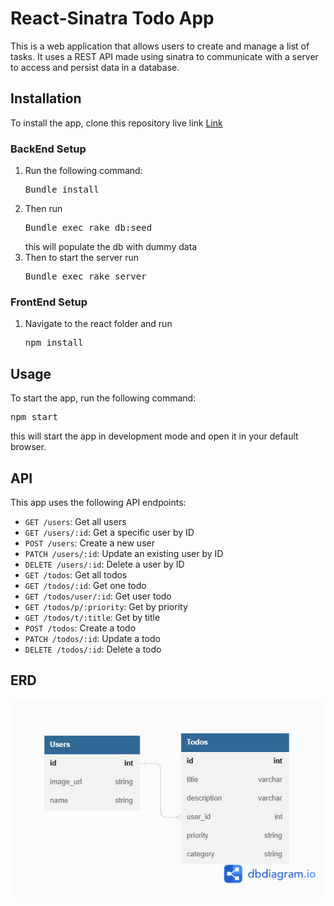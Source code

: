 # React-Sinatra Todo App

This is a web application that allows users to create and manage a list of tasks. It uses a REST API made using sinatra to communicate with a server to access and persist data in a database.

## Installation

To install the app, clone this repository
live link <a href="https://phase-3-sinatra-react-project-production-dd92.up.railway.app/">Link</a>
### BackEnd Setup

<ol>
<li>Run the following command: <pre>Bundle install</pre>
<li>Then run <pre>Bundle exec rake db:seed</pre> this will populate the db with dummy data</li>
<li>Then to start the server run <pre>Bundle exec rake server</pre></li>
</ol>

### FrontEnd Setup

<ol>
<li>Navigate to the react folder and run <pre>npm install</pre>
</ol>

## Usage

To start the app, run the following command:

<pre>npm start</pre>

this will start the app in development mode and open it in your default browser.

## API

This app uses the following API endpoints:

- `GET /users`: Get all users
- `GET /users/:id`: Get a specific user by ID
- `POST /users`: Create a new user
- `PATCH /users/:id`: Update an existing user by ID
- `DELETE /users/:id`: Delete a user by ID
- `GET /todos`: Get all todos
- `GET /todos/:id`: Get one todo
- `GET /todos/user/:id`: Get user todo
- `GET /todos/p/:priority`: Get by priority
- `GET /todos/t/:title`: Get by title
- `POST /todos`: Create a todo
- `PATCH /todos/:id`: Update a todo
- `DELETE /todos/:id`: Delete a todo

## ERD


![ERD diagram ](/Erd.png)
